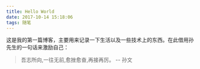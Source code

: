 ```yaml
---
title: Hello World
date: 2017-10-14 15:18:06
tags: 随笔
---
```


这是我的第一篇博客，主要用来记录一下生活以及一些技术上的东西。在此借用孙先生的一句话来激励自己：

> 吾志所向,一往无前,愈挫愈奋,再接再厉。 -- 孙文
